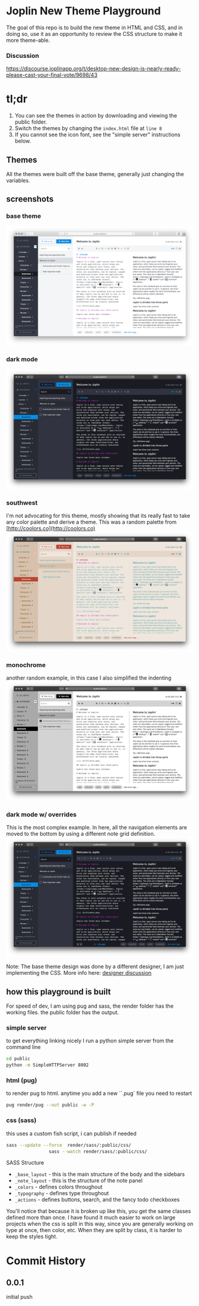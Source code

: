 # Joplin New Theme Playground   
The goal of this repo is to build the new theme in HTML and CSS, and in doing so, use it as an opportunity to review the CSS structure to make it more theme-able.

### Discussion
https://discourse.joplinapp.org/t/desktop-new-design-is-nearly-ready-please-cast-your-final-vote/9698/43

# tl;dr
1. You can see the themes in action by downloading and viewing the public folder.
2. Switch the themes by changing the `index.html` file at `line 8`
3. If you cannot see the icon font, see the "simple server" instructions below.

## Themes
All the themes were built off the base theme, generally just changing the variables.

## screenshots
### base theme
![base-theme](/screenshots/base-theme.png)

### dark mode
![dark-mode](/screenshots/dark-mode.png)


### southwest
I'm not advocating for this theme, mostly showing that its really fast to take any color palette and derive a theme. This was a random palette from [http://coolors.co](http://coolors.co)
![southwest](/screenshots/southwest.png)

### monochrome
another random example, in this case I also simplified the indenting
![monochrome](/screenshots/monochrome.png)



### dark mode w/ overrides
This is the most complex example. In here, all the navigation elements are moved to the bottom by using a different note grid definition.
![dark-mode](/screenshots/dark-mode-overrides.png)

Note: The base theme design was done by a different designer, I am just implementing the CSS. More info here: [designer discussion](https://discourse.joplinapp.org/t/joplin-new-design-feedback-is-welcome-20-june-update-version-4-is-ready/9324/36?u=uxamanda)


## how this playground is built
For speed of dev, I am using pug and sass, the render folder has the working files. the public folder has the output.


### simple server
to get everything linking nicely I run a python simple server from the command line
```bash
cd public
python -m SimpleHTTPServer 8002
```


### html (pug)
to render pug to html. anytime you add a new ``.pug` file you need to restart
```bash
pug render/pug --out public -w -P
```

### css (sass)
this uses a custom fish script, i can publish if needed
```bash
sass --update --force  render/sass/:public/css/
                sass --watch render/sass/:public/css/
```

SASS Structure
- `_base_layout` - this is the main structure of the body and the sidebars
- `_note_layout` - this is the structure of the note panel
- `_colors` - defines colors throughout
- `_typography` -  defines type throughout
- `_actions` - defines buttons, search, and the fancy todo checkboxes

You'll notice that because it is broken up like this, you get the same classes defined more than once. I have found it much easier to work on large projects when the css is split in this way, since you are generally working on type at once, then color, etc. When they are split by class, it is harder to keep the styles tight.


# Commit History
## 0.0.1
initial push
